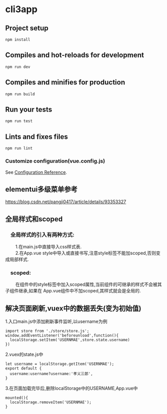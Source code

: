# cli3app

## Project setup
```
npm install
```

## Compiles and hot-reloads for development
```
npm run dev
```

## Compiles and minifies for production
```
npm run build
```

## Run your tests
```
npm run test
```

## Lints and fixes files
```
npm run lint
```

### Customize configuration(vue.config.js)
See [Configuration Reference](https://cli.vuejs.org/config/).

## elementui多级菜单参考
https://blog.csdn.net/pangji0417/article/details/93353327

## 全局样式和scoped
### &emsp;全局样式的引入有两种方式:  
  &emsp; &emsp;1.在main.js中直接导入css样式表.  
  &emsp; &emsp;2.在App.vue style中导入或直接书写,注意style标签不能加scoped,否则变成局部样式.  
### &emsp;scoped:  
  &emsp; &emsp;在组件中的style标签中加入scoped属性,当前组件的可继承的样式不会被其子组件继承,如果在  App.vue组件中不加scoped,其样式就会是全局的.

## 解决页面刷新,vuex中的数据丢失(变为初始值)
1.入口main.js中添加刷新事件监听,以username为例
```
import store from './store/store.js';
window.addEventListener('beforeunload',function(){
  localStorage.setItem('USERNMAE',store.state.username)
})

```
2.vuex的state.js中
```
let username = localStorage.getItem('USERNMAE');
export default {
  username:username?username:'孝义三郎',
}
```
3.在页面加载完毕后,删除localStorage中的USERNAME,App.vue中
```
mounted(){
  localStorage.removeItem('USERNMAE');
}
```

